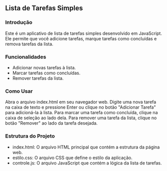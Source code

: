 ## Lista de Tarefas Simples 

### Introdução
  Este é um aplicativo de lista de tarefas simples desenvolvido em JavaScript. Ele permite que você adicione tarefas, marque tarefas como concluídas e remova tarefas da lista.

### Funcionalidades
- Adicionar novas tarefas à lista.
- Marcar tarefas como concluídas.
- Remover tarefas da lista.
  
### Como Usar
Abra o arquivo index.html em seu navegador web.
Digite uma nova tarefa na caixa de texto e pressione Enter ou clique no botão "Adicionar Tarefa" para adicioná-la à lista.
Para marcar uma tarefa como concluída, clique na caixa de seleção ao lado dela.
Para remover uma tarefa da lista, clique no botão "Remover" ao lado da tarefa desejada.

### Estrutura do Projeto
- index.html: O arquivo HTML principal que contém a estrutura da página web.
- estilo.css: O arquivo CSS que define o estilo da aplicação.
- controle.js: O arquivo JavaScript que contém a lógica da lista de tarefas.
